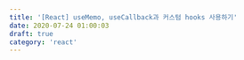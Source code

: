 ```yaml
---
title: '[React] useMemo, useCallback과 커스텀 hooks 사용하기'
date: 2020-07-24 01:00:03
draft: true
category: 'react'
---
```

